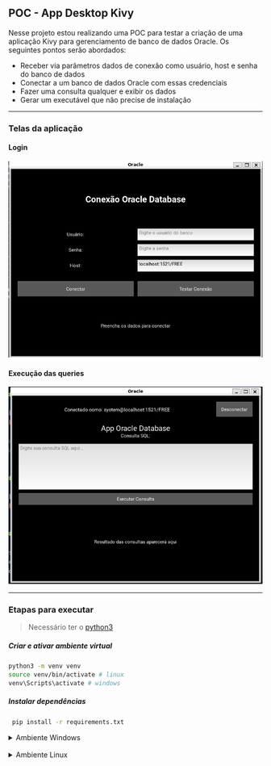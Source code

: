 ## POC - App Desktop Kivy

Nesse projeto estou realizando uma POC para testar a criação de uma aplicação Kivy para gerenciamento de banco de dados Oracle. Os seguintes pontos serão abordados:

- Receber via parâmetros dados de conexão como usuário, host e senha do banco de dados
- Conectar a um banco de dados Oracle com essas credenciais
- Fazer uma consulta qualquer e exibir os dados
- Gerar um executável que não precise de instalação

---

### Telas da aplicação

#### Login

![Tela de Login](./assets/login.png)

#### Execução das queries

![Tela principal](./assets/main.png)

---

### Etapas para executar

> Necessário ter o [python3](https://www.python.org/downloads/)

##### Criar e ativar ambiente virtual

```bash
python3 -m venv venv
source venv/bin/activate # linux
venv\Scripts\activate # windows
```

##### Instalar dependências

```bash
 pip install -r requirements.txt
```

<details>
  <summary>Ambiente Windows</summary>

##### Rodar o aplicativo

```bash
python main.py
```

---

##### Criando arquivo de execução do app

```bash
./build.bat # arquivo criado para automatizar o processo
```

</details>

<br/>

<details>
  <summary>Ambiente Linux</summary>

##### Rodar o aplicativo

```bash
python3 main.py
```

##### Rodar o banco de testes caso não tenha

```bash
 docker run -d \
 --name oracle-free \
 -p 1521:1521 \
 -e ORACLE_PASSWORD=MinhaSenh@123 \
 -v oracle-data:/opt/oracle/oradata \
 gvenzl/oracle-free:23-slim
```

##### Informações de conexão

- Usuário: system
- Senha: MinhaSenh@123
- Host: localhost:1521/FREE

---

##### Criando arquivo de execução do app

```bash
pthon3 build.py # arquivo criado para automatizar o processo
```

##### Caso queira apagar o banco

```bash
docker stop oracle-free
docker rm oracle-free
docker volume rm oracle-data
```

---

#### Erros comuns

##### Caso apareça o error "MTDev is not supported by your version of linux"

```bash
sudo apt-get install libmtdev-dev
```

##### Caso apareça o error "Unable to find any valuable Cutbuffer provider."

```bash
sudo apt-get install xclip xsel
```

</details>
